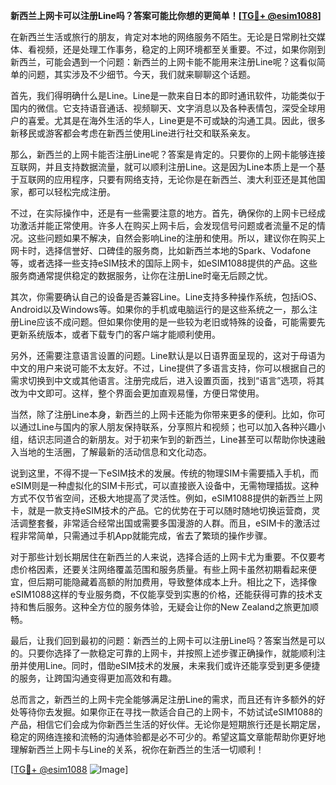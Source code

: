 **新西兰上网卡可以注册Line吗？答案可能比你想的更简单！[[TG💪+ @esim1088](https://t.me/s/esim1088)]**

在新西兰生活或旅行的朋友，肯定对本地的网络服务不陌生。无论是日常刷社交媒体、看视频，还是处理工作事务，稳定的上网环境都至关重要。不过，如果你刚到新西兰，可能会遇到一个问题：新西兰的上网卡能不能用来注册Line呢？这看似简单的问题，其实涉及不少细节。今天，我们就来聊聊这个话题。

首先，我们得明确什么是Line。Line是一款来自日本的即时通讯软件，功能类似于国内的微信。它支持语音通话、视频聊天、文字消息以及各种表情包，深受全球用户的喜爱。尤其是在海外生活的华人，Line更是不可或缺的沟通工具。因此，很多新移民或游客都会考虑在新西兰使用Line进行社交和联系亲友。

那么，新西兰的上网卡能否注册Line呢？答案是肯定的。只要你的上网卡能够连接互联网，并且支持数据流量，就可以顺利注册Line。这是因为Line本质上是一个基于互联网的应用程序，只要有网络支持，无论你是在新西兰、澳大利亚还是其他国家，都可以轻松完成注册。

不过，在实际操作中，还是有一些需要注意的地方。首先，确保你的上网卡已经成功激活并能正常使用。许多人在购买上网卡后，会发现信号问题或者流量不足的情况。这些问题如果不解决，自然会影响Line的注册和使用。所以，建议你在购买上网卡时，选择信誉好、口碑佳的服务商，比如新西兰本地的Spark、Vodafone等，或者选择一些支持eSIM技术的国际上网卡，如eSIM1088提供的产品。这些服务商通常提供稳定的数据服务，让你在注册Line时毫无后顾之忧。

其次，你需要确认自己的设备是否兼容Line。Line支持多种操作系统，包括iOS、Android以及Windows等。如果你的手机或电脑运行的是这些系统之一，那么注册Line应该不成问题。但如果你使用的是一些较为老旧或特殊的设备，可能需要先更新系统版本，或者下载专门的客户端才能顺利使用。

另外，还需要注意语言设置的问题。Line默认是以日语界面呈现的，这对于母语为中文的用户来说可能不太友好。不过，Line提供了多语言支持，你可以根据自己的需求切换到中文或其他语言。注册完成后，进入设置页面，找到“语言”选项，将其改为中文即可。这样，整个界面会更加直观易懂，方便日常使用。

当然，除了注册Line本身，新西兰的上网卡还能为你带来更多的便利。比如，你可以通过Line与国内的家人朋友保持联系，分享照片和视频；也可以加入各种兴趣小组，结识志同道合的新朋友。对于初来乍到的新西兰，Line甚至可以帮助你快速融入当地的生活圈，了解最新的活动信息和文化动态。

说到这里，不得不提一下eSIM技术的发展。传统的物理SIM卡需要插入手机，而eSIM则是一种虚拟化的SIM卡形式，可以直接嵌入设备中，无需物理插拔。这种方式不仅节省空间，还极大地提高了灵活性。例如，eSIM1088提供的新西兰上网卡，就是一款支持eSIM技术的产品。它的优势在于可以随时随地切换运营商，灵活调整套餐，非常适合经常出国或需要多国漫游的人群。而且，eSIM卡的激活过程非常简单，只需通过手机App就能完成，省去了繁琐的操作步骤。

对于那些计划长期居住在新西兰的人来说，选择合适的上网卡尤为重要。不仅要考虑价格因素，还要关注网络覆盖范围和服务质量。有些上网卡虽然初期看起来便宜，但后期可能隐藏着高额的附加费用，导致整体成本上升。相比之下，选择像eSIM1088这样的专业服务商，不仅能享受到实惠的价格，还能获得可靠的技术支持和售后服务。这种全方位的服务体验，无疑会让你的New Zealand之旅更加顺畅。

最后，让我们回到最初的问题：新西兰的上网卡可以注册Line吗？答案当然是可以的。只要你选择了一款稳定可靠的上网卡，并按照上述步骤正确操作，就能顺利注册并使用Line。同时，借助eSIM技术的发展，未来我们或许还能享受到更多便捷的服务，让跨国沟通变得更加高效和有趣。

总而言之，新西兰的上网卡完全能够满足注册Line的需求，而且还有许多额外的好处等待你去发掘。如果你正在寻找一款适合自己的上网卡，不妨试试eSIM1088的产品，相信它们会成为你新西兰生活的好伙伴。无论你是短期旅行还是长期定居，稳定的网络连接和流畅的沟通体验都是必不可少的。希望这篇文章能帮助你更好地理解新西兰上网卡与Line的关系，祝你在新西兰的生活一切顺利！

[[TG💪+ @esim1088](https://t.me/s/esim1088) ![Image](https://i.postimg.cc/4NQfJmqS/Snipaste-2025-05-13-00-14-12.png)]